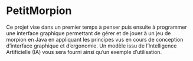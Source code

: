 # PetitMorpion
Ce projet vise dans un premier temps à penser puis ensuite à programmer une interface graphique permettant de gérer et de jouer à un jeu de morpion en Java en appliquant les principes vus en cours de conception d’interface graphique et d’ergonomie. Un modèle issu de l’Intelligence Artificielle (IA) vous sera fourni ainsi qu’un exemple d’utilisation.
